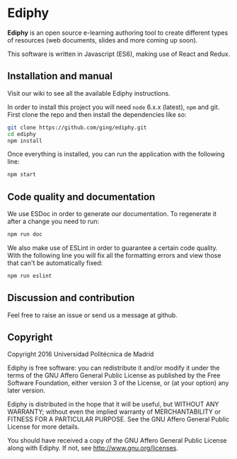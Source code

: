 # Ediphy

**Ediphy** is an open source e-learning authoring tool to create different types of resources (web documents, slides and more coming up soon).

This software is written in Javascript (ES6), making use of React and Redux.

## Installation and manual

Visit our wiki to see all the available Ediphy instructions.

In order to install this project you will need `node` 6.x.x (latest), `npm` and  git.
First clone the repo and then install the dependencies like so:

```bash
git clone https://github.com/ging/ediphy.git
cd ediphy
npm install
```
Once everything is installed, you can run the application with the following line:

```bash
npm start
```

## Code quality and documentation

We use ESDoc in order to generate our documentation.
To regenerate it after a change you need to run:

```bash
npm run doc
```
We also make use of ESLint in order to guarantee a certain code quality. With the following line you will fix all the formatting errors and view those that can't be automatically fixed:

```bash
npm run eslint
```

## Discussion and contribution

Feel free to raise an issue or send us a message at github.

## Copyright

Copyright 2016 Universidad Politécnica de Madrid

Ediphy is free software: you can redistribute it and/or modify it under the terms of the GNU Affero General Public License as published by the Free Software Foundation, either version 3 of the License, or (at your option) any later version.

Ediphy is distributed in the hope that it will be useful, but WITHOUT ANY WARRANTY; without even the implied warranty of MERCHANTABILITY or FITNESS FOR A PARTICULAR PURPOSE. See the GNU Affero General Public License for more details.

You should have received a copy of the GNU Affero General Public License along with Ediphy. If not, see http://www.gnu.org/licenses.
